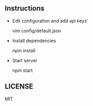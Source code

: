 Instructions
----

- Edit configuration and add api keys'
	
	vim config/default.json

- Install dependencies

	npm install

- Start server

	npm start

LICENSE
------

MIT
